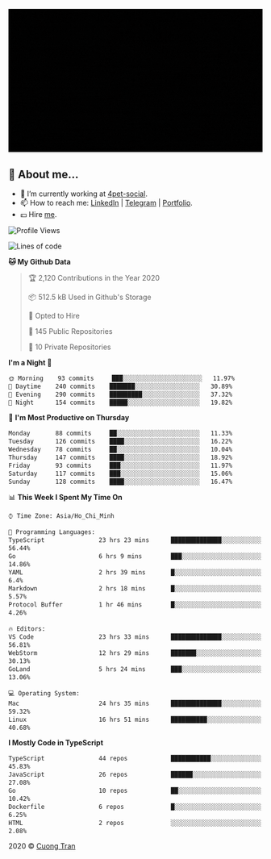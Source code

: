 ![banner](https://raw.githubusercontent.com/103cuong/103cuong/master/banner.gif)

## 🦄 About me...

- 🚀 I’m currently working at [4pet-social](https://github.com/4pet-social).
- 📫 How to reach me: [LinkedIn](https://linkedin.com/in/103cuong) | [Telegram](https://t.me/cuong103) | [Portfolio](https://103cuong.github.io/).
- 💵 Hire [me](mailto:103cuong@gmail.com).

<!--START_SECTION:waka-->
![Profile Views](http://img.shields.io/badge/Profile%20Views-193-blue)

![Lines of code](https://img.shields.io/badge/From%20Hello%20World%20I%27ve%20Written-17.5%20million%20lines%20of%20code-blue)

**🐱 My Github Data** 

> 🏆 2,120 Contributions in the Year 2020
 > 
> 📦 512.5 kB Used in Github's Storage 
 > 
> 💼 Opted to Hire
 > 
> 📜 145 Public Repositories
 > 
> 🔑 10 Private Repositories 

**I'm a Night 🦉** 

```text
🌞 Morning    93 commits     ███░░░░░░░░░░░░░░░░░░░░░░   11.97% 
🌆 Daytime    240 commits    ███████░░░░░░░░░░░░░░░░░░   30.89% 
🌃 Evening    290 commits    █████████░░░░░░░░░░░░░░░░   37.32% 
🌙 Night      154 commits    █████░░░░░░░░░░░░░░░░░░░░   19.82%

```
📅 **I'm Most Productive on Thursday** 

```text
Monday       88 commits     ██░░░░░░░░░░░░░░░░░░░░░░░   11.33% 
Tuesday      126 commits    ████░░░░░░░░░░░░░░░░░░░░░   16.22% 
Wednesday    78 commits     ██░░░░░░░░░░░░░░░░░░░░░░░   10.04% 
Thursday     147 commits    ████░░░░░░░░░░░░░░░░░░░░░   18.92% 
Friday       93 commits     ███░░░░░░░░░░░░░░░░░░░░░░   11.97% 
Saturday     117 commits    ███░░░░░░░░░░░░░░░░░░░░░░   15.06% 
Sunday       128 commits    ████░░░░░░░░░░░░░░░░░░░░░   16.47%

```


📊 **This Week I Spent My Time On** 

```text
⌚︎ Time Zone: Asia/Ho_Chi_Minh

💬 Programming Languages: 
TypeScript               23 hrs 23 mins      ██████████████░░░░░░░░░░░   56.44% 
Go                       6 hrs 9 mins        ███░░░░░░░░░░░░░░░░░░░░░░   14.86% 
YAML                     2 hrs 39 mins       █░░░░░░░░░░░░░░░░░░░░░░░░   6.4% 
Markdown                 2 hrs 18 mins       █░░░░░░░░░░░░░░░░░░░░░░░░   5.57% 
Protocol Buffer          1 hr 46 mins        █░░░░░░░░░░░░░░░░░░░░░░░░   4.26%

🔥 Editors: 
VS Code                  23 hrs 33 mins      ██████████████░░░░░░░░░░░   56.81% 
WebStorm                 12 hrs 29 mins      ███████░░░░░░░░░░░░░░░░░░   30.13% 
GoLand                   5 hrs 24 mins       ███░░░░░░░░░░░░░░░░░░░░░░   13.06%

💻 Operating System: 
Mac                      24 hrs 35 mins      ██████████████░░░░░░░░░░░   59.32% 
Linux                    16 hrs 51 mins      ██████████░░░░░░░░░░░░░░░   40.68%

```

**I Mostly Code in TypeScript** 

```text
TypeScript               44 repos            ███████████░░░░░░░░░░░░░░   45.83% 
JavaScript               26 repos            ██████░░░░░░░░░░░░░░░░░░░   27.08% 
Go                       10 repos            ██░░░░░░░░░░░░░░░░░░░░░░░   10.42% 
Dockerfile               6 repos             █░░░░░░░░░░░░░░░░░░░░░░░░   6.25% 
HTML                     2 repos             ░░░░░░░░░░░░░░░░░░░░░░░░░   2.08%

```



<!--END_SECTION:waka-->

2020 © [Cuong Tran](https://github.com/103cuong)
